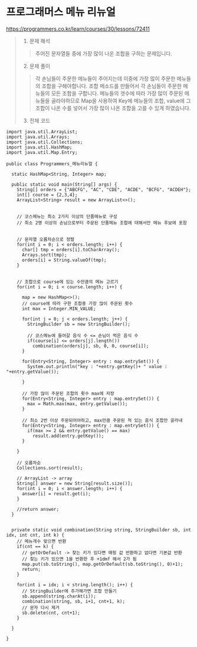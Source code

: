 # 프로그래머스 메뉴 리뉴얼

https://programmers.co.kr/learn/courses/30/lessons/72411

> 1. 문제 해석 
> > 주어진 문자열들 중에 가장 많이 나온 조합을 구하는 문제입니다.
> 2. 문제 풀이
> > 각 손님들이 주문한 메뉴들이 주어지는데 이중에 가장 많이 주문한 메뉴들의 조합을 구해야합니다. 조합 메소드를 만들어서 각 손님들이 주문한 메뉴들의 모든 조합을 구합니다. 메뉴들의 갯수에 따라 가장 많이 주문된 메뉴들을 골라야하므로 Map을 사용하여 Key에 메뉴들의 조합, value에 그 조합이 나온 수를 넣어서 가장 많이 나온 조합을 고를 수 있게 하였습니다.
> 3. 전체 코드

    import java.util.ArrayList;
    import java.util.Arrays;
    import java.util.Collections;
    import java.util.HashMap;
    import java.util.Map.Entry;

    public class Programmers_메뉴리뉴얼 {

      static HashMap<String, Integer> map;

      public static void main(String[] args) {
        String[] orders = {"ABCFG", "AC", "CDE", "ACDE", "BCFG", "ACDEH"};
        int[] course = {2,3,4};
        ArrayList<String> result = new ArrayList<>();


        // 코스메뉴는 최소 2가지 이상의 단품메뉴로 구성
        // 최소 2명 이상의 손님으로부터 주문된 단품메뉴 조합에 대해서만 메뉴 후보에 포함


        // 문자열 오름차순으로 정렬
        for(int i = 0; i < orders.length; i++) {
          char[] tmp = orders[i].toCharArray();
          Arrays.sort(tmp);
          orders[i] = String.valueOf(tmp);
        }


        // 조합으로 course에 있는 수만큼의 메뉴 고르기
        for(int i = 0; i < course.length; i++) {

          map = new HashMap<>();
          // course에 따라 구한 조합중 가장 많이 주문된 횟수
          int max = Integer.MIN_VALUE;

          for(int j = 0; j < orders.length; j++) {
            StringBuilder sb = new StringBuilder();

            // 코스메뉴에 들어갈 음식 수 <= 손님이 먹은 음식 수
            if(course[i] <= orders[j].length())
              combination(orders[j], sb, 0, 0, course[i]);
          }

          for(Entry<String, Integer> entry : map.entrySet()) {
            System.out.println("key : "+entry.getKey()+ " value : "+entry.getValue());

          }

          // 가장 많이 주문된 조합의 횟수 max에 저장
          for(Entry<String, Integer> entry : map.entrySet()) {
            max = Math.max(max, entry.getValue());
          }

          // 최소 2번 이상 주문되어야하고, max만큼 주문된 적 있는 음식 조합만 골라내
          for(Entry<String, Integer> entry : map.entrySet()) {
            if(max >= 2 && entry.getValue() == max) 
              result.add(entry.getKey());
          }

        }

        // 오름차순
        Collections.sort(result);

        // ArrayList -> array
        String[] answer = new String[result.size()];
        for(int i = 0; i < answer.length; i++) {
          answer[i] = result.get(i);
        }

        //return answer;
      }


      private static void combination(String string, StringBuilder sb, int idx, int cnt, int k) {
        // 메뉴개수 맞으면 반환
        if(cnt == k) {
          // getOrDefault -> 찾는 키가 있다면 매핑 값 반환하고 없다면 기본값 반환 
          // 찾는 키가 있으면 1을 반환한 후 +1dmf 해서 2가 됨
          map.put(sb.toString(), map.getOrDefault(sb.toString(), 0)+1);
          return;
        }

        for(int i = idx; i < string.length(); i++) {
          // StringBuilder에 추가해가면 조합 만들기
          sb.append(string.charAt(i));
          combination(string, sb, i+1, cnt+1, k);
          // 문자 다시 제거
          sb.delete(cnt, cnt+1);
        }

      }

    }
